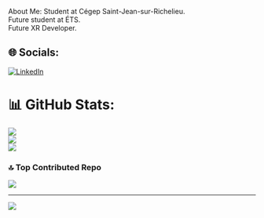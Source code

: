 About Me:
Student at Cégep Saint-Jean-sur-Richelieu.<br>Future student at ÉTS.<br>Future XR Developer.


## 🌐 Socials:
[![LinkedIn](https://img.shields.io/badge/LinkedIn-%230077B5.svg?logo=linkedin&logoColor=white)](https://linkedin.com/in/www.linkedin.com/in/charlo-faucher) 

# 📊 GitHub Stats:
![](https://github-readme-stats.vercel.app/api?username=charlo-faucher&theme=monokai&hide_border=true&include_all_commits=false&count_private=false)<br/>
![](https://github-readme-streak-stats.herokuapp.com/?user=charlo-faucher&theme=monokai&hide_border=true)<br/>
![](https://github-readme-stats.vercel.app/api/top-langs/?username=charlo-faucher&theme=monokai&hide_border=true&include_all_commits=false&count_private=false&layout=compact)

### 🔝 Top Contributed Repo
![](https://github-contributor-stats.vercel.app/api?username=charlo-faucher&limit=5&theme=dark&combine_all_yearly_contributions=true)

---
[![](https://visitcount.itsvg.in/api?id=charlo-faucher&icon=0&color=4)](https://visitcount.itsvg.in)
